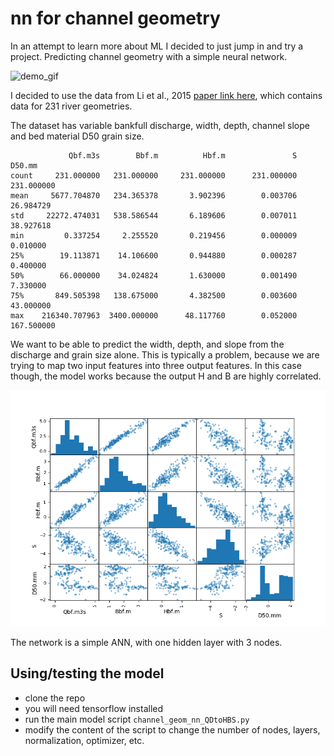 # nn for channel geometry

In an attempt to learn more about ML I decided to just jump in and try a project.
Predicting channel geometry with a simple neural network.

<img src="https://github.com/amoodie/channel_geom_nn/blob/master/demo/training/output.gif" alt="demo_gif">

I decided to use the data from Li et al., 2015 [paper link here](https://www.tandfonline.com/doi/abs/10.1080/00221686.2014.939113), which contains data for 231 river geometries.

The dataset has variable bankfull discharge, width, depth, channel slope and bed material D50 grain size.
```
             Qbf.m3s        Bbf.m          Hbf.m               S         D50.mm
count     231.000000   231.000000     231.000000      231.000000     231.000000
mean     5677.704870   234.365378       3.902396        0.003706      26.984729
std     22272.474031   538.586544       6.189606        0.007011      38.927618
min         0.337254     2.255520       0.219456        0.000009       0.010000
25%        19.113871    14.106600       0.944880        0.000287       0.400000
50%        66.000000    34.024824       1.630000        0.001490       7.330000
75%       849.505398   138.675000       4.382500        0.003600      43.000000
max    216340.707963  3400.000000      48.117760        0.052000     167.500000
```

We want to be able to predict the width, depth, and slope from the discharge and grain size alone.
This is typically a problem, because we are trying to map two input features into three output features.
In this case though, the model works because the output H and B are highly correlated. 

![correlation](https://github.com/amoodie/channel_geom_nn/blob/master/figures/scatter.png)

The network is a simple ANN, with one hidden layer with 3 nodes.

## Using/testing the model
* clone the repo
* you will need tensorflow installed
* run the main model script `channel_geom_nn_QDtoHBS.py`
* modify the content of the script to change the number of nodes, layers, normalization, optimizer, etc.
